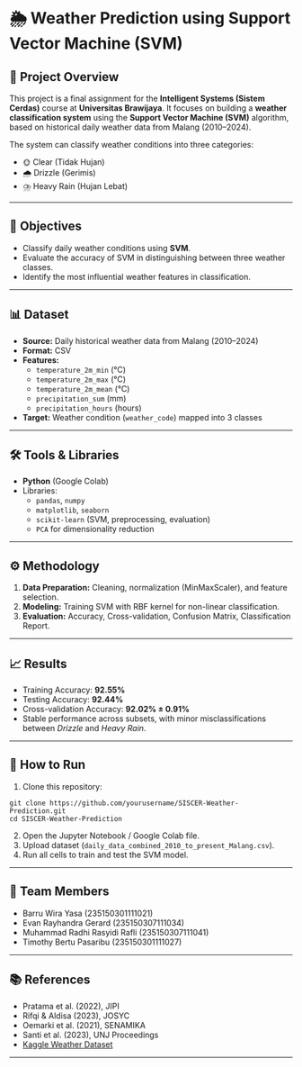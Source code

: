 <h1>🌦️ Weather Prediction using Support Vector Machine (SVM)</h1>

<h2>📌 Project Overview</h2>
<p>
  This project is a final assignment for the <strong>Intelligent Systems (Sistem Cerdas)</strong> course at 
  <strong>Universitas Brawijaya</strong>. It focuses on building a 
  <strong>weather classification system</strong> using the 
  <strong>Support Vector Machine (SVM)</strong> algorithm, based on historical daily weather data from Malang (2010–2024).
</p>
<p>
  The system can classify weather conditions into three categories:
</p>
<ul>
  <li>🌞 Clear (Tidak Hujan)</li>
  <li>🌧️ Drizzle (Gerimis)</li>
  <li>⛈️ Heavy Rain (Hujan Lebat)</li>
</ul>

<hr />

<h2>🎯 Objectives</h2>
<ul>
  <li>Classify daily weather conditions using <strong>SVM</strong>.</li>
  <li>Evaluate the accuracy of SVM in distinguishing between three weather classes.</li>
  <li>Identify the most influential weather features in classification.</li>
</ul>

<hr />

<h2>📊 Dataset</h2>
<ul>
  <li><strong>Source:</strong> Daily historical weather data from Malang (2010–2024)</li>
  <li><strong>Format:</strong> CSV</li>
  <li><strong>Features:</strong>
    <ul>
      <li><code>temperature_2m_min</code> (°C)</li>
      <li><code>temperature_2m_max</code> (°C)</li>
      <li><code>temperature_2m_mean</code> (°C)</li>
      <li><code>precipitation_sum</code> (mm)</li>
      <li><code>precipitation_hours</code> (hours)</li>
    </ul>
  </li>
  <li><strong>Target:</strong> Weather condition (<code>weather_code</code>) mapped into 3 classes</li>
</ul>

<hr />

<h2>🛠️ Tools & Libraries</h2>
<ul>
  <li><strong>Python</strong> (Google Colab)</li>
  <li>Libraries:
    <ul>
      <li><code>pandas</code>, <code>numpy</code></li>
      <li><code>matplotlib</code>, <code>seaborn</code></li>
      <li><code>scikit-learn</code> (SVM, preprocessing, evaluation)</li>
      <li><code>PCA</code> for dimensionality reduction</li>
    </ul>
  </li>
</ul>

<hr />

<h2>⚙️ Methodology</h2>
<ol>
  <li><strong>Data Preparation:</strong> Cleaning, normalization (MinMaxScaler), and feature selection.</li>
  <li><strong>Modeling:</strong> Training SVM with RBF kernel for non-linear classification.</li>
  <li><strong>Evaluation:</strong> Accuracy, Cross-validation, Confusion Matrix, Classification Report.</li>
</ol>

<hr />

<h2>📈 Results</h2>
<ul>
  <li>Training Accuracy: <strong>92.55%</strong></li>
  <li>Testing Accuracy: <strong>92.44%</strong></li>
  <li>Cross-validation Accuracy: <strong>92.02% ± 0.91%</strong></li>
  <li>Stable performance across subsets, with minor misclassifications between <em>Drizzle</em> and <em>Heavy Rain</em>.</li>
</ul>

<hr />

<h2>🚀 How to Run</h2>
<ol>
  <li>Clone this repository:</li>
</ol>
<pre><code>git clone https://github.com/yourusername/SISCER-Weather-Prediction.git
cd SISCER-Weather-Prediction
</code></pre>
<ol start="2">
  <li>Open the Jupyter Notebook / Google Colab file.</li>
  <li>Upload dataset (<code>daily_data_combined_2010_to_present_Malang.csv</code>).</li>
  <li>Run all cells to train and test the SVM model.</li>
</ol>

<hr />

<h2>👥 Team Members</h2>
<ul>
  <li>Barru Wira Yasa (235150301111021)</li>
  <li>Evan Rayhandra Gerard (235150307111034)</li>
  <li>Muhammad Radhi Rasyidi Rafli (235150307111041)</li>
  <li>Timothy Bertu Pasaribu (235150301111027)</li>
</ul>

<hr />

<h2>📚 References</h2>
<ul>
  <li>Pratama et al. (2022), JIPI</li>
  <li>Rifqi &amp; Aldisa (2023), JOSYC</li>
  <li>Oemarki et al. (2021), SENAMIKA</li>
  <li>Santi et al. (2023), UNJ Proceedings</li>
  <li><a href="https://www.kaggle.com" target="_blank" rel="noopener">Kaggle Weather Dataset</a></li>
</ul>

<hr />
